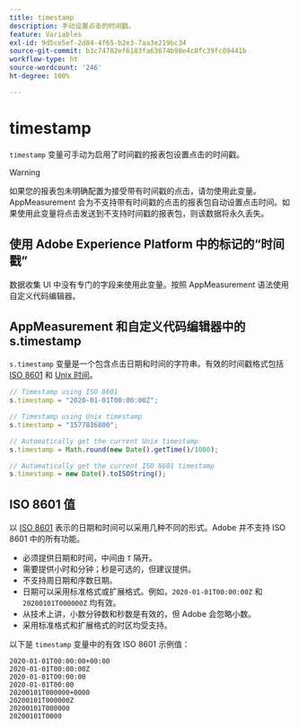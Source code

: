 ```yaml
---
title: timestamp
description: 手动设置点击的时间戳。
feature: Variables
exl-id: 9d5ce5ef-2d84-4f65-b2e3-7aa3e219bc34
source-git-commit: b3c74782ef6183fa63674b98e4c0fc39fc09441b
workflow-type: ht
source-wordcount: '246'
ht-degree: 100%

---
```


# timestamp

`timestamp` 变量可手动为启用了时间戳的报表包设置点击的时间戳。

>[!WARNING]
>
>如果您的报表包未明确配置为接受带有时间戳的点击，请勿使用此变量。AppMeasurement 会为不支持带有时间戳的点击的报表包自动设置点击时间。如果使用此变量将点击发送到不支持时间戳的报表包，则该数据将永久丢失。

## 使用 Adobe Experience Platform 中的标记的“时间戳”

数据收集 UI 中没有专门的字段来使用此变量。按照 AppMeasurement 语法使用自定义代码编辑器。

## AppMeasurement 和自定义代码编辑器中的 s.timestamp

`s.timestamp` 变量是一个包含点击日期和时间的字符串。有效的时间戳格式包括 [ISO 8601](https://en.wikipedia.org/wiki/ISO_8601) 和 [Unix 时间](https://en.wikipedia.org/wiki/Unix_time)。

```js
// Timestamp using ISO 8601
s.timestamp = "2020-01-01T00:00:00Z";

// Timestamp using Unix timestamp
s.timestamp = "1577836800";

// Automatically get the current Unix timestamp
s.timestamp = Math.round(new Date().getTime()/1000);

// Automatically get the current ISO 8601 timestamp
s.timestamp = new Date().toISOString();
```

## ISO 8601 值

以 [ISO 8601](https://en.wikipedia.org/wiki/ISO_8601) 表示的日期和时间可以采用几种不同的形式。Adobe 并不支持 ISO 8601 中的所有功能。

* 必须提供日期和时间，中间由 `T` 隔开。
* 需要提供小时和分钟；秒是可选的，但建议提供。
* 不支持周日期和序数日期。
* 日期可以采用标准格式或扩展格式。例如，`2020-01-01T00:00:00Z` 和 `20200101T000000Z` 均有效。
* 从技术上讲，小数分钟数和秒数是有效的，但 Adobe 会忽略小数。
* 采用标准格式和扩展格式的时区均受支持。

以下是 `timestamp` 变量中的有效 ISO 8601 示例值：

```text
2020-01-01T00:00:00+00:00
2020-01-01T00:00:00Z
2020-01-01T00:00:00
2020-01-01T00:00
20200101T000000+0000
20200101T000000Z
20200101T000000
20200101T0000
```
